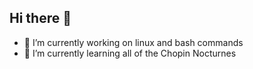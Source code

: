## Hi there 👋

- 🔭 I’m currently working on linux and bash commands
- 🌱 I’m currently learning all of the Chopin Nocturnes

<!--
**gogreen2025/gogreen2025** is a ✨ _special_ ✨ repository because its `README.md` (this file) appears on your GitHub profile.

Here are some ideas to get you started:

- 🔭 I’m currently working on linux and bash commands
- 🌱 I’m currently learning all of the Chopin Nocturnes
- 👯 I’m looking to collaborate on ...
- 🤔 I’m looking for help with ...
- 💬 Ask me about ...
- 📫 How to reach me: ...
- 😄 Pronouns: ...
- ⚡ Fun fact: ...
-->
